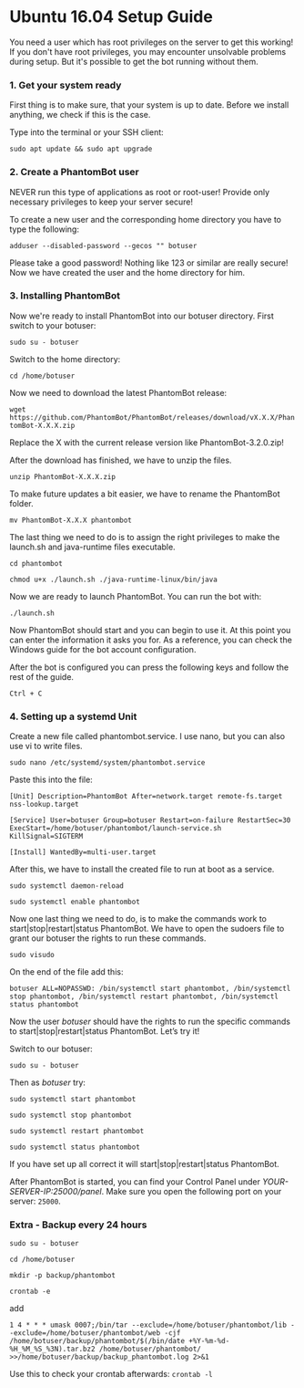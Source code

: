 # Ubuntu 16.04 Setup Guide

You need a user which has root privileges on the server to get this working! If you don't have root privileges, you may encounter unsolvable problems during setup. But it's possible to get the bot running without them.

### 1. Get your system ready

First thing is to make sure, that your system is up to date. Before we install anything, we check if this is the case.

Type into the terminal or your SSH client:

`sudo apt update && sudo apt upgrade`

### 2. Create a PhantomBot user

NEVER run this type of applications as root or root-user! Provide only necessary privileges to keep your server secure!

To create a new user and the corresponding home directory you have to type the following:

`adduser --disabled-password --gecos "" botuser`

Please take a good password! Nothing like 123 or similar are really secure!
Now we have created the user and the home directory for him.

### 3. Installing PhantomBot

Now we're ready to install PhantomBot into our botuser directory. First switch to your botuser:

`sudo su - botuser`

Switch to the home directory:

`cd /home/botuser`

Now we need to download the latest PhantomBot release:

`wget https://github.com/PhantomBot/PhantomBot/releases/download/vX.X.X/PhantomBot-X.X.X.zip`

Replace the X with the current release version like PhantomBot-3.2.0.zip!

After the download has finished, we have to unzip the files.

`unzip PhantomBot-X.X.X.zip`

To make future updates a bit easier, we have to rename the PhantomBot folder.

`mv PhantomBot-X.X.X phantombot`

The last thing we need to do is to assign the right privileges to make the launch.sh and java-runtime files executable.

`cd phantombot`

`chmod u+x ./launch.sh ./java-runtime-linux/bin/java`

Now we are ready to launch PhantomBot. You can run the bot with:

`./launch.sh`

Now PhantomBot should start and you can begin to use it. At this point you can enter the information it asks you for. As a reference, you can check the Windows guide for the bot account configuration.

After the bot is configured you can press the following keys and follow the rest of the guide.

`Ctrl + C`

### 4. Setting up a systemd Unit

Create a new file called phantombot.service. I use nano, but you can also use vi to write files.

`sudo nano /etc/systemd/system/phantombot.service`

Paste this into the file:
```
[Unit] Description=PhantomBot After=network.target remote-fs.target nss-lookup.target

[Service] User=botuser Group=botuser Restart=on-failure RestartSec=30 ExecStart=/home/botuser/phantombot/launch-service.sh KillSignal=SIGTERM

[Install] WantedBy=multi-user.target
```
After this, we have to install the created file to run at boot as a service.

`sudo systemctl daemon-reload`

`sudo systemctl enable phantombot`

Now one last thing we need to do, is to make the commands work to start|stop|restart|status PhantomBot. We have to open the sudoers file to grant our botuser the rights to run these commands.

`sudo visudo`

On the end of the file add this:

`botuser ALL=NOPASSWD: /bin/systemctl start phantombot, /bin/systemctl stop phantombot, /bin/systemctl restart phantombot, /bin/systemctl status phantombot`

Now the user *botuser* should have the rights to run the specific commands to start|stop|restart|status PhantomBot. Let’s try it!

Switch to our botuser:

`sudo su - botuser`

Then as *botuser* try:

`sudo systemctl start phantombot`

`sudo systemctl stop phantombot`

`sudo systemctl restart phantombot`

`sudo systemctl status phantombot`

If you have set up all correct it will start|stop|restart|status PhantomBot.

After PhantomBot is started, you can find your Control Panel under *YOUR-SERVER-IP:25000/panel*.
Make sure you open the following port on your server: `25000`.

### Extra - Backup every 24 hours

`sudo su - botuser`

`cd /home/botuser`

`mkdir -p backup/phantombot`

`crontab -e`

add
```
1 4 * * * umask 0007;/bin/tar --exclude=/home/botuser/phantombot/lib --exclude=/home/botuser/phantombot/web -cjf /home/botuser/backup/phantombot/$(/bin/date +%Y-%m-%d-%H_%M_%S_%3N).tar.bz2 /home/botuser/phantombot/ >>/home/botuser/backup/backup_phantombot.log 2>&1
```
Use this to check your crontab afterwards:
`crontab -l`
